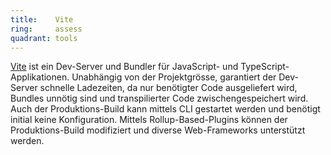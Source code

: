```yaml
---
title:    Vite  
ring:     assess  
quadrant: tools
---
```


[Vite][vite] ist ein Dev-Server und Bundler für JavaScript- und TypeScript-Applikationen. Unabhängig von der Projektgrösse, garantiert der Dev-Server schnelle Ladezeiten, da nur benötigter Code ausgeliefert wird, Bundles unnötig sind und transpilierter Code zwischengespeichert wird. Auch der Produktions-Build kann mittels CLI gestartet werden und benötigt initial keine Konfiguration. Mittels Rollup-Based-Plugins können der Produktions-Build modifiziert und diverse Web-Frameworks unterstützt werden.

[vite]: https://vitejs.dev/

